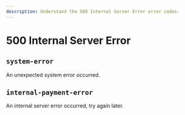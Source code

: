 ```yaml
---
description: Understand the 500 Internal Server Error error codes.
---
```


# 500 Internal Server Error

## `system-error`

An unexpected system error occurred.

## `internal-payment-error`

An internal server error occurred, try again later.
